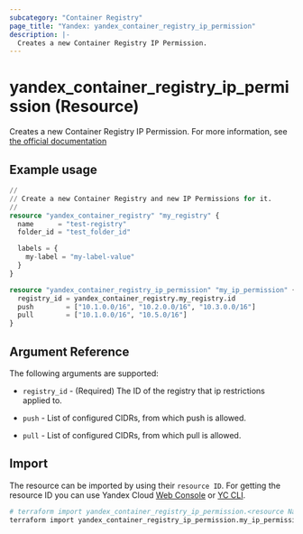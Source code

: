 ```yaml
---
subcategory: "Container Registry"
page_title: "Yandex: yandex_container_registry_ip_permission"
description: |-
  Creates a new Container Registry IP Permission.
---
```


# yandex_container_registry_ip_permission (Resource)

Creates a new Container Registry IP Permission. For more information, see [the official documentation](https://yandex.cloud/docs/container-registry/operations/registry/registry-access)

## Example usage

```terraform
//
// Create a new Container Registry and new IP Permissions for it.
//
resource "yandex_container_registry" "my_registry" {
  name      = "test-registry"
  folder_id = "test_folder_id"

  labels = {
    my-label = "my-label-value"
  }
}

resource "yandex_container_registry_ip_permission" "my_ip_permission" {
  registry_id = yandex_container_registry.my_registry.id
  push        = ["10.1.0.0/16", "10.2.0.0/16", "10.3.0.0/16"]
  pull        = ["10.1.0.0/16", "10.5.0/16"]
}
```

## Argument Reference

The following arguments are supported:

* `registry_id` - (Required) The ID of the registry that ip restrictions applied to.

* `push` - List of configured CIDRs, from which push is allowed.

* `pull` - List of configured CIDRs, from which pull is allowed.


## Import

The resource can be imported by using their `resource ID`. For getting the resource ID you can use Yandex Cloud [Web Console](https://console.yandex.cloud) or [YC CLI](https://yandex.cloud/docs/cli/quickstart).

```bash
# terraform import yandex_container_registry_ip_permission.<resource Name> <registry_id>
terraform import yandex_container_registry_ip_permission.my_ip_permission crps9**********k9psn
```
